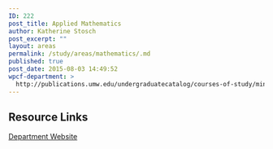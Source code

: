 ```yaml
---
ID: 222
post_title: Applied Mathematics
author: Katherine Stosch
post_excerpt: ""
layout: areas
permalink: /study/areas/mathematics/.md
published: true
post_date: 2015-08-03 14:49:52
wpcf-department: >
  http://publications.umw.edu/undergraduatecatalog/courses-of-study/minors/apmt/
---
```


<!-- Types Custom Fields: -->

<!-- resource-links -->
## Resource Links

<!-- department -->
[Department Website](http://publications.umw.edu/undergraduatecatalog/courses-of-study/minors/apmt/)

<!-- End department -->

<!-- End resource-links -->

<!-- End Types Custom Fields -->